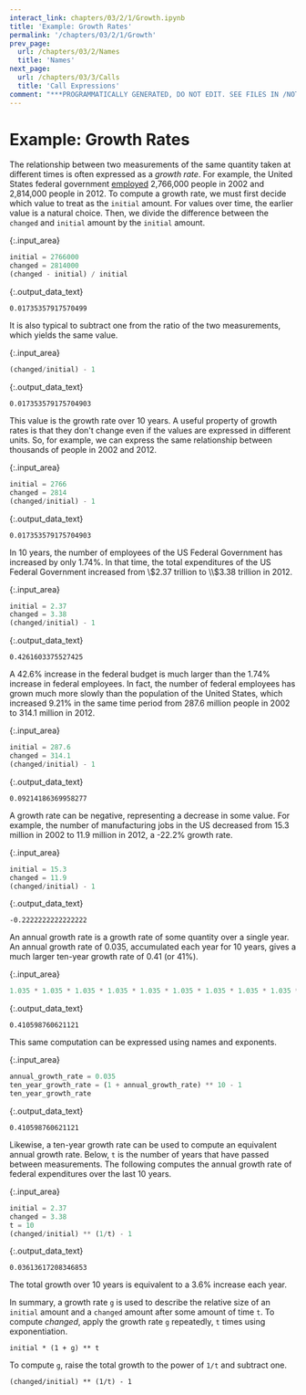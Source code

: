 ```yaml
---
interact_link: chapters/03/2/1/Growth.ipynb
title: 'Example: Growth Rates'
permalink: '/chapters/03/2/1/Growth'
prev_page:
  url: /chapters/03/2/Names
  title: 'Names'
next_page:
  url: /chapters/03/3/Calls
  title: 'Call Expressions'
comment: "***PROGRAMMATICALLY GENERATED, DO NOT EDIT. SEE FILES IN /NOTEBOOKS***"
---
```


# Example: Growth Rates

The relationship between two measurements of the same quantity taken at different times is often expressed as a *growth rate*. For example, the United States federal government [employed](http://www.bls.gov/opub/mlr/2013/article/industry-employment-and-output-projections-to-2022-1.htm) 2,766,000 people in 2002 and 2,814,000 people in 2012. To compute a growth rate, we must first decide which value to treat as the `initial` amount. For values over time, the earlier value is a natural choice. Then, we divide the difference between the `changed` and `initial` amount by the `initial` amount.



{:.input_area}
```python
initial = 2766000
changed = 2814000
(changed - initial) / initial
```





{:.output_data_text}
```
0.01735357917570499
```



It is also typical to subtract one from the ratio of the two measurements, which yields the same value.



{:.input_area}
```python
(changed/initial) - 1
```





{:.output_data_text}
```
0.017353579175704903
```



This value is the growth rate over 10 years. A useful property of growth rates is that they don't change even if the values are expressed in different units. So, for example, we can express the same relationship between thousands of people in 2002 and 2012.



{:.input_area}
```python
initial = 2766
changed = 2814
(changed/initial) - 1
```





{:.output_data_text}
```
0.017353579175704903
```



In 10 years, the number of employees of the US Federal Government has increased by only 1.74%. In that time, the total expenditures of the US Federal Government increased from \\$2.37 trillion to \\$3.38 trillion in 2012.



{:.input_area}
```python
initial = 2.37
changed = 3.38
(changed/initial) - 1
```





{:.output_data_text}
```
0.4261603375527425
```



A 42.6% increase in the federal budget is much larger than the 1.74% increase in federal employees. In fact, the number of federal employees has grown much more slowly than the population of the United States, which increased 9.21% in the same time period from 287.6 million people in 2002 to 314.1 million in 2012.



{:.input_area}
```python
initial = 287.6
changed = 314.1
(changed/initial) - 1
```





{:.output_data_text}
```
0.09214186369958277
```



A growth rate can be negative, representing a decrease in some value. For example, the number of manufacturing jobs in the US decreased from 15.3 million in 2002 to 11.9 million in 2012, a -22.2% growth rate.



{:.input_area}
```python
initial = 15.3
changed = 11.9
(changed/initial) - 1
```





{:.output_data_text}
```
-0.2222222222222222
```



An annual growth rate is a growth rate of some quantity over a single year. An annual growth rate of 0.035, accumulated each year for 10 years, gives a much larger ten-year growth rate of 0.41 (or 41%).



{:.input_area}
```python
1.035 * 1.035 * 1.035 * 1.035 * 1.035 * 1.035 * 1.035 * 1.035 * 1.035 * 1.035 - 1
```





{:.output_data_text}
```
0.410598760621121
```



This same computation can be expressed using names and exponents.



{:.input_area}
```python
annual_growth_rate = 0.035
ten_year_growth_rate = (1 + annual_growth_rate) ** 10 - 1
ten_year_growth_rate
```





{:.output_data_text}
```
0.410598760621121
```



Likewise, a ten-year growth rate can be used to compute an equivalent annual growth rate. Below, `t` is the number of years that have passed between measurements. The following computes the annual growth rate of federal expenditures over the last 10 years.



{:.input_area}
```python
initial = 2.37
changed = 3.38
t = 10
(changed/initial) ** (1/t) - 1
```





{:.output_data_text}
```
0.03613617208346853
```



The total growth over 10 years is equivalent to a 3.6% increase each year.

In summary, a growth rate `g` is used to describe the relative size of an `initial` amount and a `changed` amount after some amount of time `t`. To compute $changed$, apply the growth rate `g` repeatedly, `t` times using exponentiation.

`initial * (1 + g) ** t`

To compute `g`, raise the total growth to the power of `1/t` and subtract one.

`(changed/initial) ** (1/t) - 1`
